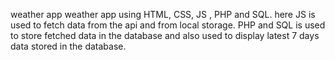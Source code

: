 weather app
weather app using HTML, CSS, JS , PHP and SQL.
here JS is used to fetch data from the api  and from local storage.
PHP and SQL is used to store fetched data in the database and also used to display latest 7 days data stored in the database.
